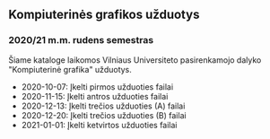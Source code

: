 ## Kompiuterinės grafikos užduotys

### 2020/21 m.m. rudens semestras

Šiame kataloge laikomos Vilniaus Universiteto pasirenkamojo dalyko "Kompiuterinė grafika" užduotys.

- 2020-10-07: Įkelti pirmos užduoties failai
- 2020-11-15: Įkelti antros užduoties failai
- 2020-12-13: Įkelti trečios užduoties (A) failai
- 2020-12-20: Įkelti trečios užduoties (B) failai
- 2021-01-01: Įkelti ketvirtos užduoties failai

